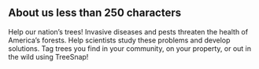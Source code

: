 ## About us less than 250 characters

Help our nation’s trees! Invasive diseases and pests threaten the health of America’s forests. Help scientists study these problems and develop solutions. Tag trees you find in your community, on your property, or out in the wild using TreeSnap!   